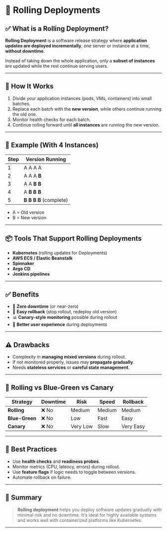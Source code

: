 
# 🔄 Rolling Deployments

## ✅ What is a Rolling Deployment?

**Rolling Deployment** is a software release strategy where **application updates are deployed incrementally**, one server or instance at a time, **without downtime**.

Instead of taking down the whole application, only a **subset of instances** are updated while the rest continue serving users.

---

## 🚀 How It Works

1. Divide your application instances (pods, VMs, containers) into small batches.
2. Replace each batch with the **new version**, while others continue running the old one.
3. Monitor health checks for each batch.
4. Continue rolling forward until **all instances** are running the new version.

---

## 🧱 Example (With 4 Instances)

| Step | Version Running           |
|------|----------------------------|
| 1    | A A A A                    |
| 2    | A A A **B**                |
| 3    | A A **B B**                |
| 4    | A **B B B**                |
| 5    | **B B B B** (complete)     |

- A = Old version  
- B = New version

---

## 📦 Tools That Support Rolling Deployments

- **Kubernetes** (rolling updates for Deployments)
- **AWS ECS / Elastic Beanstalk**
- **Spinnaker**
- **Argo CD**
- **Jenkins pipelines**

---

## ✅ Benefits

- 🔄 **Zero downtime** (or near-zero)
- 🔁 **Easy rollback** (stop rollout, redeploy old version)
- 📊 **Canary-style monitoring** possible during rollout
- 💬 **Better user experience** during deployments

---

## ⚠️ Drawbacks

- Complexity in **managing mixed versions** during rollout.
- If not monitored properly, issues may **propagate gradually**.
- Needs **stateless services** or **careful state management**.

---

## 🔁 Rolling vs Blue-Green vs Canary

| Strategy         | Downtime | Risk    | Speed  | Rollback |
|------------------|----------|---------|--------|----------|
| **Rolling**       | ❌ No     | Medium  | Medium | Medium   |
| **Blue-Green**    | ❌ No     | Low     | Fast   | Easy     |
| **Canary**        | ❌ No     | Very Low | Slow   | Very Easy|

---

## 🧠 Best Practices

- Use **health checks** and **readiness probes**.
- Monitor metrics (CPU, latency, errors) during rollout.
- Use **feature flags** if logic needs to toggle between versions.
- Automate rollback on failure.

---

## 📌 Summary

> **Rolling deployment** helps you deploy software updates gradually with minimal risk and no downtime. It's ideal for highly available systems and works well with containerized platforms like Kubernetes.

---
